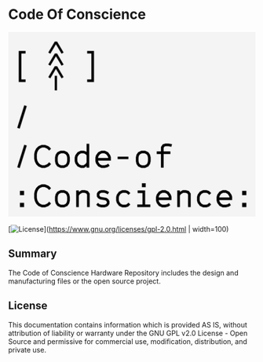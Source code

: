 # Code Of Conscience

![alt text][logo]

[![License](https://poser.pugx.org/automattic/jetpack/license.svg)](https://www.gnu.org/licenses/gpl-2.0.html | width=100)

## Summary

The Code of Conscience Hardware Repository includes the design and manufacturing files or the open source project.

## License

This documentation contains information which is provided AS IS, without attribution of liability or warranty under the GNU GPL v2.0 License - Open Source and permissive for commercial use, modification, distribution, and private use.

[logo]: https://github.com/Tekt-Industries/CodeOfConscience/blob/master/IMG/Code-of-Conscience%20Logo.png
